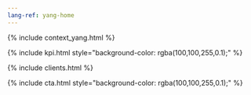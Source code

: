 ```yaml
---
lang-ref: yang-home
---
```

{% include context_yang.html %}

{% include kpi.html style="background-color: rgba(100,100,255,0.1);" %}

{% include clients.html %}

{% include cta.html style="background-color: rgba(100,100,255,0.1);" %}
